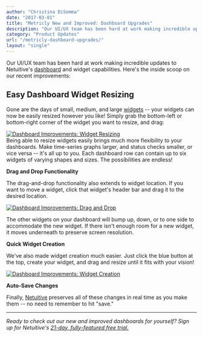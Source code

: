 ```yaml
---
author: "Christina DiSomma"
date: "2017-03-01"
title: "Metricly New and Improved: Dashboard Upgrades"
description: "Our UI/UX team has been hard at work making incredible updates to Metricly’s dashboard and widget capabilities. Here's the inside scoop."
category: "Product Updates"
url: "/metricly-dashboard-upgrades/"
layout: "single"
---
```


Our UI/UX team has been hard at work making incredible updates to Netuitive's [dashboard](https://www.metricly.com/devops-dashboard-best-practices) and widget capabilities. Here's the inside scoop on our recent improvements:

Easy Dashboard Widget Resizing
------------------------------

Gone are the days of small, medium, and large [widgets](https://www.metricly.com/widgets-101-time-series-widgets) -- your widgets can now be easily resized however you like! Simply grab the bottom-left or bottom-right corner of the widget you want to resize, and drag:

[![Dashboard Improvements: Widget Resizing](https://www.metricly.com/wp-content/uploads/2017/07/Gif7.gif)](https://www.metricly.com/wp-content/uploads/2017/07/Gif7.gif)\
Being able to resize widgets easily brings much more flexibility to your dashboards. Make time-series graphs larger, and status checks smaller, or vice versa -- it's all up to you. Each dashboard row can contain up to six widgets of varying shapes and sizes. The possibilities are endless!

**Drag and Drop Functionality**

The drag-and-drop functionality also extends to widget location. If you want to move a widget, click that widget's header bar and drag it to the desired location.

[![Dashboard Improvements: Drag and Drop](https://www.metricly.com/wp-content/uploads/2017/07/Gif8.gif)](https://www.metricly.com/wp-content/uploads/2017/07/Gif8.gif)

The other widgets on your dashboard will bump up, down, or to one side to accommodate the new widget. If there isn't enough room for a new widget, it moves underneath to preserve screen resolution.

**Quick Widget Creation**

We've also made widget creation much easier. Just click the blue button at the top, create your widget, and drag and resize until it fits with your vision!

[![Dashboard Improvements: Widget Creation](https://www.metricly.com/wp-content/uploads/2017/07/Gif9.gif)](https://www.metricly.com/wp-content/uploads/2017/07/Gif9.gif)

**Auto-Save Changes**

Finally, [Netuitive](https://www.metricly.com/product) preserves all of these changes in real time as you make them -- no need to remember to hit "save."

* * * * *

*Ready to check out our new and improved dashboards for yourself? Sign up for Netuitive's [21-day, fully-featured free trial.](https://www.metricly.com/signup)*
